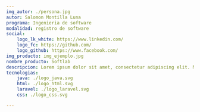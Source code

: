 ```yaml
---
img_autor: ./persona.jpg
autor: Salomon Montilla Luna
programa: Ingenieria de software
modalidad: registro de software
social:
    logo_lk_white: https://www.linkedin.com/
    logo_fc: https://github.com/
    logo_github: https://www.facebook.com/
img_producto: img_ejemplo.jpg
nombre_producto: Softlab
descripcion: Lorem ipsum dolor sit amet, consectetur adipiscing elit. Morbi ac nisl sapien. In in aliquet nisi. Fusce sit amet volutpat enim. Praesent condimentum justo magna, et sodales nibh accumsan nec.
tecnologias:
    java: ./logo_java.svg
    html: ./logo_html.svg
    laravel: ./logo_laravel.svg
    css: ./logo_css.svg

---
```


